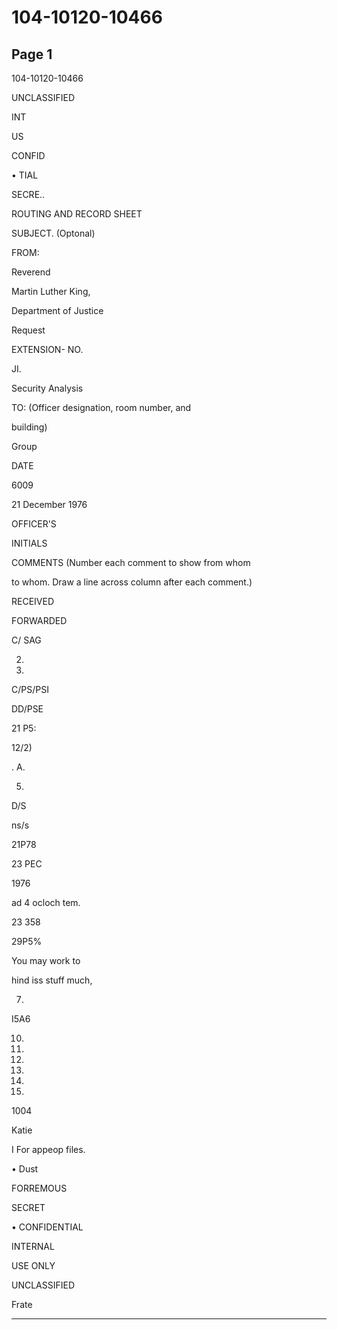 # 104-10120-10466

## Page 1

104-10120-10466

UNCLASSIFIED

INT

US

CONFID

• TIAL

SECRE..

ROUTING AND RECORD SHEET

SUBJECT. (Optonal)

FROM:

Reverend

Martin Luther King,

Department of Justice

Request

EXTENSION- NO.

JI.

Security Analysis

TO: (Officer designation, room number, and

building)

Group

DATE

6009

21 December 1976

OFFICER'S

INITIALS

COMMENTS (Number each comment to show from whom

to whom. Draw a line across column after each comment.)

RECEIVED

FORWARDED

C/ SAG

2.

3.

C/PS/PSI

DD/PSE

21 P5:

12/2)

. A.

5.

D/S

ns/s

21P78

23 PEC

1976

ad 4 ocloch tem.

23 358

29P5%

You may work to

hind iss stuff much,

7.

I5A6

10.

11.

12.

13.

14.

15.

1004

Katie

I For appeop files.

• Dust

FORREMOUS

SECRET

• CONFIDENTIAL

INTERNAL

USE ONLY

UNCLASSIFIED

Frate

---

